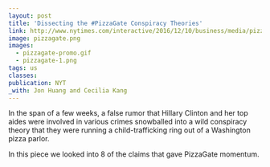 ```yaml
---
layout: post
title: 'Dissecting the #PizzaGate Conspiracy Theories'
link: http://www.nytimes.com/interactive/2016/12/10/business/media/pizzagate.html
image: pizzagate.png
images:
  - pizzagate-promo.gif
  - pizzagate-1.png
tags: us
classes:
publication: NYT
_with: Jon Huang and Cecilia Kang
---
```


In the span of a few weeks, a false rumor that Hillary Clinton and her top aides were involved in various crimes snowballed into a wild conspiracy theory that they were running a child-trafficking ring out of a Washington pizza parlor.

In this piece we looked into 8 of the claims that gave PizzaGate momentum.
